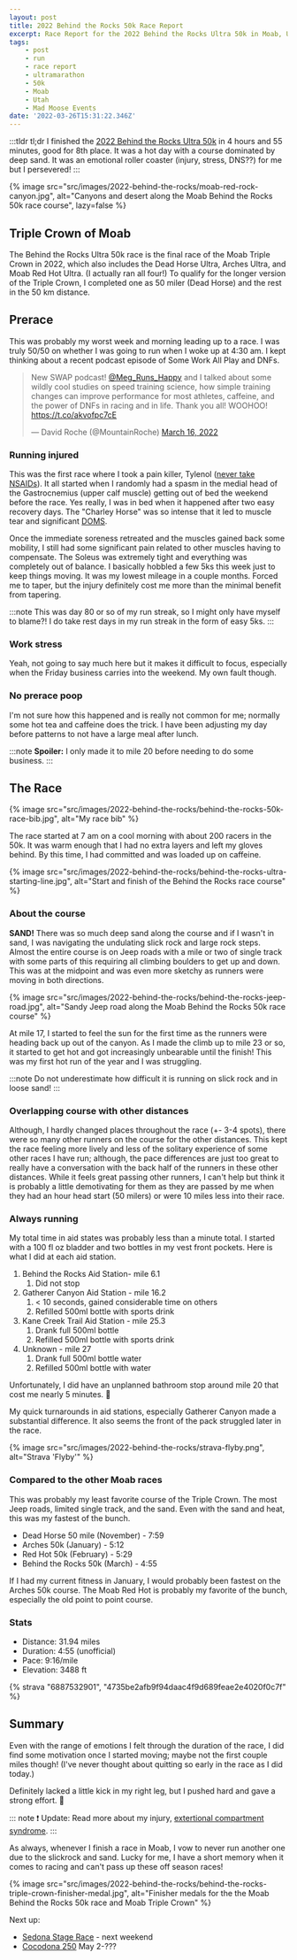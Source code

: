 ```yaml
---
layout: post
title: 2022 Behind the Rocks 50k Race Report
excerpt: Race Report for the 2022 Behind the Rocks Ultra 50k in Moab, Utah. I finished 8th in 4:55.
tags:
    - post
    - run
    - race report
    - ultramarathon
    - 50k
    - Moab
    - Utah
    - Mad Moose Events
date: '2022-03-26T15:31:22.346Z'
---
```

:::tldr
tl;dr I finished the [2022 Behind the Rocks Ultra 50k](https://www.madmooseevents.com/behind-the-rocks-home) in 4 hours and 55 minutes, good for 8th place. It was a hot day with a course dominated by deep sand. It was an emotional roller coaster (injury, stress, DNS??) for me but I persevered!
:::

{% image src="src/images/2022-behind-the-rocks/moab-red-rock-canyon.jpg", alt="Canyons and desert along the Moab Behind the Rocks 50k race course", lazy=false %}

## Triple Crown of Moab

The Behind the Rocks Ultra 50k race is the final race of the Moab Triple Crown in 2022, which also includes the Dead Horse Ultra, Arches Ultra, and Moab Red Hot Ultra. (I actually ran all four!) To qualify for the longer version of the Triple Crown, I completed one as 50 miler (Dead Horse) and the rest in the 50 km distance.

## Prerace

This was probably my worst week and morning leading up to a race. I was truly 50/50 on whether I was going to run when I woke up at 4:30 am. I kept thinking about a recent podcast episode of Some Work All Play and DNFs.

<blockquote class="twitter-tweet"><p lang="en" dir="ltr">New SWAP podcast! <a href="https://twitter.com/Meg_Runs_Happy?ref_src=twsrc%5Etfw">@Meg_Runs_Happy</a> and I talked about some wildly cool studies on speed training science, how simple training changes can improve performance for most athletes, caffeine, and the power of DNFs in racing and in life. Thank you all! WOOHOO! <a href="https://t.co/akvofpc7cE">https://t.co/akvofpc7cE</a></p>&mdash; David Roche (@MountainRoche) <a href="https://twitter.com/MountainRoche/status/1504195775525363716?ref_src=twsrc%5Etfw">March 16, 2022</a></blockquote>

### Running injured

This was the first race where I took a pain killer, Tylenol ([never take NSAIDs](https://med.stanford.edu/news/all-news/2017/07/pain-reliever-linked-to-kidney-injury-in-endurance-runners.html)). It all started when I randomly had a spasm in the medial head of the Gastrocnemius (upper calf muscle) getting out of bed the weekend before the race. Yes really, I was in bed when it happened after two easy recovery days. The "Charley Horse" was so intense that it led to muscle tear and significant [DOMS](https://doi.org/10.2165/00007256-200333020-00005).

Once the immediate soreness retreated and the muscles gained back some mobility, I still had some significant pain related to other muscles having to compensate. The Soleus was extremely tight and everything was completely out of balance. I basically hobbled a few 5ks this week just to keep things moving. It was my lowest mileage in a couple months. Forced me to taper, but the injury definitely cost me more than the minimal benefit from tapering.

:::note
This was day 80 or so of my run streak, so I might only have myself to blame?! I do take rest days in my run streak in the form of easy 5ks.
:::

### Work stress

Yeah, not going to say much here but it makes it difficult to focus, especially when the Friday business carries into the weekend. My own fault though.

### No prerace poop

I'm not sure how this happened and is really not common for me; normally some hot tea and caffeine does the trick. I have been adjusting my day before patterns to not have a large meal after lunch.

:::note
**Spoiler:** I only made it to mile 20 before needing to do some business.
:::

## The Race

{% image src="src/images/2022-behind-the-rocks/behind-the-rocks-50k-race-bib.jpg", alt="My race bib" %}

The race started at 7 am on a cool morning with about 200 racers in the 50k. It was warm enough that I had no extra layers and left my gloves behind. By this time, I had committed and was loaded up on caffeine.

{% image src="src/images/2022-behind-the-rocks/behind-the-rocks-ultra-starting-line.jpg", alt="Start and finish of the Behind the Rocks race course" %}

### About the course

**SAND!** There was so much deep sand along the course and if I wasn't in sand, I was navigating the undulating slick rock and large rock steps. Almost the entire course is on Jeep roads with a mile or two of single track with some parts of this requiring all climbing boulders to get up and down. This was at the midpoint and was even more sketchy as runners were moving in both directions.

{% image src="src/images/2022-behind-the-rocks/behind-the-rocks-jeep-road.jpg", alt="Sandy Jeep road along the Moab Behind the Rocks 50k race course" %}

At mile 17, I started to feel the sun for the first time as the runners were heading back up out of the canyon. As I made the climb up to mile 23 or so, it started to get hot and got increasingly unbearable until the finish! This was my first hot run of the year and I was struggling.

:::note
Do not underestimate how difficult it is running on slick rock and in loose sand!
:::

### Overlapping course with other distances

Although, I hardly changed places throughout the race (+- 3-4 spots), there were so many other runners on the course for the other distances. This kept the race feeling more lively and less of the solitary experience of some other races I have run; although, the pace differences are just too great to really have a conversation with the back half of the runners in these other distances. While it feels great passing other runners, I can't help but think it is probably a little demotivating for them as they are passed by me when they had an hour head start (50 milers) or were 10 miles less into their race.

### Always running

My total time in aid states was probably less than a minute total. I started with a 100 fl oz bladder and two bottles in my vest front pockets. Here is what I did at each aid station.

1. Behind the Rocks Aid Station- mile 6.1
    1. Did not stop
2. Gatherer Canyon Aid Station - mile 16.2
    1. < 10 seconds, gained considerable time on others
    1. Refilled 500ml bottle with sports drink
3. Kane Creek Trail Aid Station - mile 25.3
    1. Drank full 500ml bottle
    1. Refilled 500ml bottle with sports drink
4. Unknown - mile 27
    1. Drank full 500ml bottle water
    1. Refilled 500ml bottle with water

Unfortunately, I did have an unplanned bathroom stop around mile 20 that cost me nearly 5 minutes. :shit:

My quick turnarounds in aid stations, especially Gatherer Canyon made a substantial difference. It also seems the front of the pack struggled later in the race.

{% image src="src/images/2022-behind-the-rocks/strava-flyby.png", alt="Strava 'Flyby'" %}

### Compared to the other Moab races

This was probably my least favorite course of the Triple Crown. The most Jeep roads, limited single track, and the sand. Even with the sand and heat, this was my fastest of the bunch.

* Dead Horse 50 mile (November) - 7:59
* Arches 50k (January) - 5:12
* Red Hot 50k (February) - 5:29
* Behind the Rocks 50k (March) - 4:55

If I had my current fitness in January, I would probably been fastest on the Arches 50k course. The Moab Red Hot is probably my favorite of the bunch, especially the old point to point course.

### Stats

* Distance: 31.94 miles
* Duration: 4:55 (unofficial)  
* Pace: 9:16/mile
* Elevation: 3488 ft

{% strava "6887532901", "4735be2afb9f94daac4f9d689feae2e4020f0c7f" %}

## Summary

Even with the range of emotions I felt through the duration of the race, I did find some motivation once I started moving; maybe not the first couple miles though! (I've never thought about quitting so early in the race as I did today.)

Definitely lacked a little kick in my right leg, but I pushed hard and gave a strong effort. :100: 

::: note
:heavy_exclamation_mark: Update: Read more about my injury, [extertional compartment syndrome](/posts/running-with-exertional-compartment-syndrome).
:::

As always, whenever I finish a race in Moab, I vow to never run another one due to the slickrock and sand. Lucky for me, I have a short memory when it comes to racing and can't pass up these off season races!

{% image src="src/images/2022-behind-the-rocks/behind-the-rocks-triple-crown-finisher-medal.jpg", alt="Finisher medals for the the Moab Behind the Rocks 50k race and Moab Triple Crown" %}

Next up: 
- [Sedona Stage Race](http://www.trailrunningescapes.com/races2.html) - next weekend
- [Cocodona 250](http://cocodona.com/) May 2-???